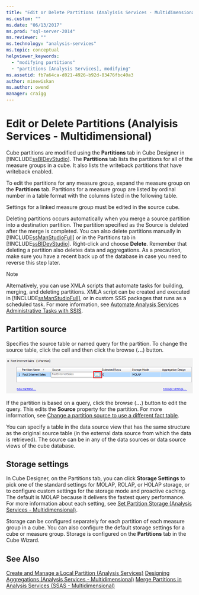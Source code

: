 ```yaml
---
title: "Edit or Delete Partitions (Analyisis Services - Multidimensional) | Microsoft Docs"
ms.custom: ""
ms.date: "06/13/2017"
ms.prod: "sql-server-2014"
ms.reviewer: ""
ms.technology: "analysis-services"
ms.topic: conceptual
helpviewer_keywords: 
  - "modifying partitions"
  - "partitions [Analysis Services], modifying"
ms.assetid: fb7a64ca-d021-4926-b92d-83476fbc40a3
author: minewiskan
ms.author: owend
manager: craigg
---
```

# Edit or Delete Partitions (Analyisis Services - Multidimensional)
  Cube partitions are modified using the **Partitions** tab in Cube Designer in [!INCLUDE[ssBIDevStudio](../../../includes/ssbidevstudio-md.md)]. The **Partitions** tab lists the partitions for all of the measure groups in a cube. It also lists the writeback partitions that have writeback enabled.

 To edit the partitions for any measure group, expand the measure group on the **Partitions** tab. Partitions for a measure group are listed by ordinal number in a table format with the columns listed in the following table.

 Settings for a linked measure group must be edited in the source cube.

 Deleting partitions occurs automatically when you merge a source partition into a destination partition. The partition specified as the Source is deleted after the merge is completed. You can also delete partitions manually in [!INCLUDE[ssManStudioFull](../../../includes/ssmanstudiofull-md.md)] or in the Partitions tab in [!INCLUDE[ssBIDevStudio](../../../includes/ssbidevstudio-md.md)]. Right-click and choose **Delete**. Remember that deleting a partition also deletes data and aggregations. As a precaution, make sure you have a recent back up of the database in case you need to reverse this step later.

> [!NOTE]
>  Alternatively, you can use XMLA scripts that automate tasks for building, merging, and deleting partitions. XMLA script can be created and executed in [!INCLUDE[ssManStudioFull](../../../includes/ssmanstudiofull-md.md)], or in custom SSIS packages that runs as a scheduled task. For more information, see [Automate Analysis Services Administrative Tasks with SSIS](../instances/automate-analysis-services-administrative-tasks-with-ssis.md).

## Partition source
 Specifies the source table or named query for the partition. To change the source table, click the cell and then click the browse (**...**) button.

 ![Source column in Partition pane](../media/ssas-partitionsource.png "Source column in Partition pane")

 If the partition is based on a query, click the browse (**...**) button to edit the query. This edits the **Source** property for the partition. For more information, see [Change a partition source to use a different fact table](change-a-partition-source-to-use-a-different-fact-table.md).

 You can specify a table in the data source view that has the same structure as the original source table (in the external data source from which the data is retrieved). The source can be in any of the data sources or data source views of the cube database.

## Storage settings
 In Cube Designer, on the Partitions tab, you can click **Storage Settings** to pick one of the standard settings for MOLAP, ROLAP, or HOLAP storage, or to configure custom settings for the storage mode and proactive caching. The default is MOLAP because it delivers the fastest query performance. For more information about each setting, see [Set Partition Storage &#40;Analysis Services - Multidimensional&#41;](set-partition-storage-analysis-services-multidimensional.md).

 Storage can be configured separately for each partition of each measure group in a cube. You can also configure the default storage settings for a cube or measure group. Storage is configured on the **Partitions** tab in the Cube Wizard.

## See Also
 [Create and Manage a Local Partition &#40;Analysis Services&#41;](create-and-manage-a-local-partition-analysis-services.md) 
 [Designing Aggregations &#40;Analysis Services - Multidimensional&#41;](designing-aggregations-analysis-services-multidimensional.md) 
 [Merge Partitions in Analysis Services &#40;SSAS - Multidimensional&#41;](merge-partitions-in-analysis-services-ssas-multidimensional.md)


